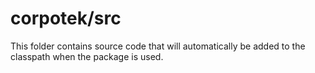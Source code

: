 # corpotek/src

This folder contains source code that will automatically be added to the classpath when
the package is used.
